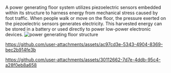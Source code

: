 A power generating floor system utilizes piezoelectric sensors embedded within its structure to harness energy from mechanical stress caused by foot traffic. When people walk or move on the floor, the pressure exerted on the piezoelectric sensors generates electricity. This harvested energy can be stored in a battery or used directly to power low-power electronic devices.
![power generating floor structure](https://github.com/user-attachments/assets/e78d3edc-688e-4d05-b167-952d8742e225)


https://github.com/user-attachments/assets/ac97cd3e-5343-4904-8369-bec2b914fe3b



https://github.com/user-attachments/assets/30112662-7d7e-4ddb-95c4-a28f0eb8a658



